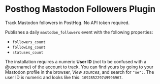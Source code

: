 # Posthog Mastodon Followers Plugin

Track Mastodon followers in PostHog. No API token required.

Publishes a daily `mastodon_followers` event with the following properties: 
* `followers_count`
* `following_count`
* `statuses_count`

The installation requires a numeric **User ID** (not to be confused with a @username) of the account to track. You can find yours by going to your Mastodon profile in the browser, _View sources_, and search for `"me":`. The user ID is numeric and looks like this: `109285229749996967`.
